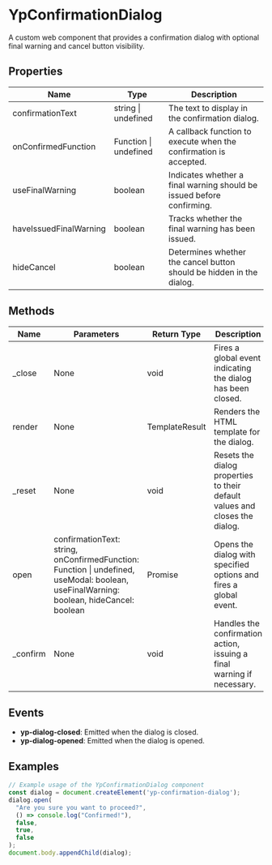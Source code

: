 # YpConfirmationDialog

A custom web component that provides a confirmation dialog with optional final warning and cancel button visibility.

## Properties

| Name                  | Type       | Description                                                                 |
|-----------------------|------------|-----------------------------------------------------------------------------|
| confirmationText      | string \| undefined | The text to display in the confirmation dialog.                                |
| onConfirmedFunction   | Function \| undefined | A callback function to execute when the confirmation is accepted.              |
| useFinalWarning       | boolean    | Indicates whether a final warning should be issued before confirming.         |
| haveIssuedFinalWarning| boolean    | Tracks whether the final warning has been issued.                             |
| hideCancel            | boolean    | Determines whether the cancel button should be hidden in the dialog.          |

## Methods

| Name               | Parameters                                                                 | Return Type | Description                                                                 |
|--------------------|----------------------------------------------------------------------------|-------------|-----------------------------------------------------------------------------|
| _close             | None                                                                       | void        | Fires a global event indicating the dialog has been closed.                 |
| render             | None                                                                       | TemplateResult | Renders the HTML template for the dialog.                                    |
| _reset             | None                                                                       | void        | Resets the dialog properties to their default values and closes the dialog. |
| open               | confirmationText: string, onConfirmedFunction: Function \| undefined, useModal: boolean, useFinalWarning: boolean, hideCancel: boolean | Promise<void> | Opens the dialog with specified options and fires a global event.           |
| _confirm           | None                                                                       | void        | Handles the confirmation action, issuing a final warning if necessary.      |

## Events

- **yp-dialog-closed**: Emitted when the dialog is closed.
- **yp-dialog-opened**: Emitted when the dialog is opened.

## Examples

```typescript
// Example usage of the YpConfirmationDialog component
const dialog = document.createElement('yp-confirmation-dialog');
dialog.open(
  "Are you sure you want to proceed?",
  () => console.log("Confirmed!"),
  false,
  true,
  false
);
document.body.appendChild(dialog);
```